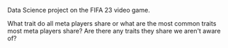 Data Science project on the FIFA 23 video game.

What trait do all meta players share or what are the most common traits most meta players share? Are there any traits they share we aren't aware of?

